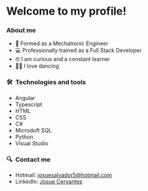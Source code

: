 # Welcome to my profile!
### About me
* 🤖 Formed as a Mechatronic Engineer
* 💻 Professionally trained as a Full Stack Developer
* 🤓 I am curious and a constant learner
* 🕺🏽 I love dancing

### 🛠  Technologies and tools
* Angular
* Typescript
* HTML
* CSS
* C#
* Microdoft SQL
* Python
* Visual Studio

### 🔍  Contact me
* Hotmail: josuesalvador5@hotmail.com
* LinkedIn: [Josue Cervantes][linkedin-url]


<!-- MARKDOWN LINKS & IMAGES -->
<!-- https://www.markdownguide.org/basic-syntax/#reference-style-links -->
[linkedin-url]: https://linkedin.com/in/josue-salvador-cervantes-ramirez-txmx